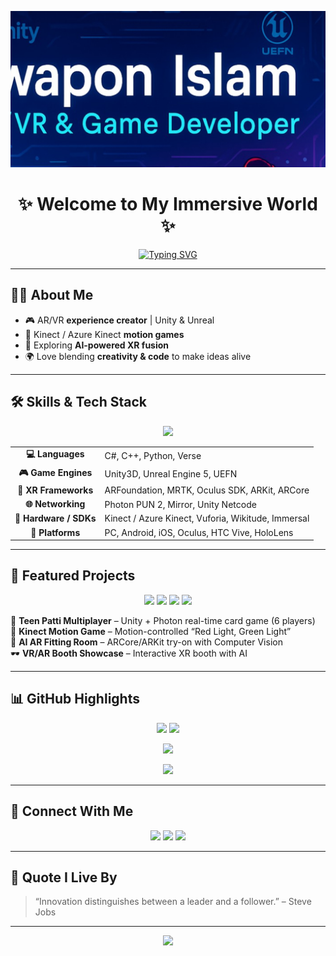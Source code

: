 <!-- Banner -->
<p align="center">
  <img src="https://raw.githubusercontent.com/AlphaNoob07/AlphaNoob07/main/banner.jpg" alt="Swapon Islam Banner" style="height: 250px; object-fit: cover;" />
</p>

<h1 align="center">✨ Welcome to My Immersive World ✨</h1>

<p align="center">
  <a href="https://github.com/AlphaNoob07">
    <img src="https://readme-typing-svg.herokuapp.com?font=Fira+Code&size=22&duration=2500&pause=1000&color=00F5FF&center=true&vCenter=true&width=600&lines=🎮+Crafting+Games;🥽+Building+AR%2FVR+Worlds;🧍‍♂️+Motion+Tracking+Experiences;🚀+AI+%2B+XR+Fusion;💡+Innovation+%3D+My+Fuel" alt="Typing SVG" />
  </a>
</p>

---

## 🧑‍💻 About Me  

- 🎮 AR/VR **experience creator** | Unity & Unreal  
- 🧍 Kinect / Azure Kinect **motion games**  
- 🚀 Exploring **AI-powered XR fusion**  
- 🌍 Love blending **creativity & code** to make ideas alive  

---

## 🛠 Skills & Tech Stack  

<p align="center">
  <img src="https://skillicons.dev/icons?i=unity,unreal,cs,cpp,python,blender,git,firebase,figma" />
</p>

<table align="center">
<tr><td align="center"><b>💻 Languages</b></td><td>C#, C++, Python, Verse</td></tr>
<tr><td align="center"><b>🎮 Game Engines</b></td><td>Unity3D, Unreal Engine 5, UEFN</td></tr>
<tr><td align="center"><b>🥽 XR Frameworks</b></td><td>ARFoundation, MRTK, Oculus SDK, ARKit, ARCore</td></tr>
<tr><td align="center"><b>🌐 Networking</b></td><td>Photon PUN 2, Mirror, Unity Netcode</td></tr>
<tr><td align="center"><b>🧍 Hardware / SDKs</b></td><td>Kinect / Azure Kinect, Vuforia, Wikitude, Immersal</td></tr>
<tr><td align="center"><b>📱 Platforms</b></td><td>PC, Android, iOS, Oculus, HTC Vive, HoloLens</td></tr>
</table>

---

## 🚀 Featured Projects  

<p align="center">
  <img src="https://img.shields.io/badge/-Unity3D-000?&logo=unity&logoColor=white" />
  <img src="https://img.shields.io/badge/-Photon-000?&logo=photon&logoColor=blue" />
  <img src="https://img.shields.io/badge/-ARCore-000?&logo=google&logoColor=green" />
  <img src="https://img.shields.io/badge/-Oculus-000?&logo=oculus&logoColor=white" />
</p>

🎴 **Teen Patti Multiplayer** – Unity + Photon real-time card game (6 players)  
🧍 **Kinect Motion Game** – Motion-controlled “Red Light, Green Light”  
👕 **AI AR Fitting Room** – ARCore/ARKit try-on with Computer Vision  
🕶 **VR/AR Booth Showcase** – Interactive XR booth with AI  

---

## 📊 GitHub Highlights  

<p align="center">
  <img src="https://github-readme-stats.vercel.app/api?username=AlphaNoob07&show_icons=true&theme=tokyonight&hide=issues" height="160px"/>
  <img src="https://github-readme-streak-stats.herokuapp.com/?user=AlphaNoob07&theme=tokyonight" height="160px"/>
</p>

<p align="center">
  <img src="https://github-profile-trophy.vercel.app/?username=AlphaNoob07&theme=tokyonight&row=1&column=6" />
</p>

<p align="center">
  <img src="https://github-readme-activity-graph.vercel.app/graph?username=AlphaNoob07&theme=tokyo-night&hide_border=true" />
</p>

---

## 🤝 Connect With Me  

<p align="center">
  <a href="https://www.linkedin.com/in/swapon-islam-57a55111b/"><img src="https://img.shields.io/badge/-LinkedIn-0A66C2?style=for-the-badge&logo=linkedin&logoColor=white"></a>
  <a href="mailto:gdev.swapon@gmail.com"><img src="https://img.shields.io/badge/-Email-D14836?style=for-the-badge&logo=gmail&logoColor=white"></a>
  <a href="https://gdev-portfolio.onrender.com/"><img src="https://img.shields.io/badge/-Portfolio-12100E?style=for-the-badge&logo=vercel&logoColor=white"></a>
</p>

---

## 🧠 Quote I Live By  

> “Innovation distinguishes between a leader and a follower.” – Steve Jobs  

---

<p align="center">
  <img src="https://capsule-render.vercel.app/api?type=waving&color=0:00F5FF,100:8A2BE2&height=120&section=footer"/>
</p>
